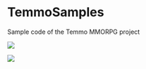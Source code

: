 # TemmoSamples
Sample code of the Temmo MMORPG project

![](https://media1.giphy.com/media/WoiuNeuC2n8WMXk0jg/giphy.gif)

![](https://media0.giphy.com/media/dW6s6X4eKrfUdbnp3L/giphy.gif)
